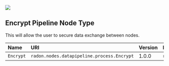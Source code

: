 ![](https://img.shields.io/badge/Status:-RELEASED-green)

## Encrypt Pipeline Node Type

This will allow the user to secure data exchange between nodes.

| Name | URI | Version | Derived From |
|:---- |:--- |:------- |:------------ |
| `Encrypt` | `radon.nodes.datapipeline.process.Encrypt` | 1.0.0 | `radon.nodes.datapipeline.process.LocalAction` |


